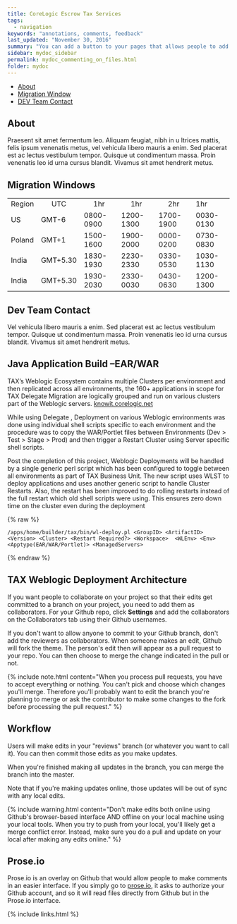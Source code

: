 ```yaml
---
title: CoreLogic Escrow Tax Services
tags:
  - navigation
keywords: "annotations, comments, feedback"
last_updated: "November 30, 2016"
summary: "You can add a button to your pages that allows people to add comments."
sidebar: mydoc_sidebar
permalink: mydoc_commenting_on_files.html
folder: mydoc
---
```


<ul id="profileTabs" class="nav nav-tabs">
    <li class="active"><a class="noCrossRef" href="#about" data-toggle="tab">About</a></li>
    <li><a class="noCrossRef" href="#migrateWindow" data-toggle="tab">Migration Window</a></li>
    <li><a class="noCrossRef" href="#contact" data-toggle="tab">DEV Team Contact</a></li>
</ul>
  <div class="tab-content">
<div role="tabpanel" class="tab-pane active" id="about">
    <h2>About</h2>
<p>Praesent sit amet fermentum leo. Aliquam feugiat, nibh in u ltrices mattis, felis ipsum venenatis metus, vel vehicula libero mauris a enim. Sed placerat est ac lectus vestibulum tempor. Quisque ut condimentum massa. Proin venenatis leo id urna cursus blandit. Vivamus sit amet hendrerit metus.</p>
</div>

<div role="tabpanel" class="tab-pane" id="migratewindow">
    <h2>Migration Windows</h2>
   <table border="0" class="bodyTable">
<tbody><tr class="a">
<td align="center">Region</td>
<td align="center">UTC</td>
<td align="center">1hr</td>
<td align="center">1hr</td>
<td align="center">2hr</td>
<td align="left">1hr</td></tr>
<tr class="b">
<td align="left">US</td>
<td align="left">GMT-6</td>
<td align="left">0800-0900</td>
<td align="left">1200-1300</td>
<td align="left">1700-1900</td>
<td align="left">0030-0130</td></tr>
<tr class="a">
<td align="left">Poland</td>
<td align="left">GMT+1</td>
<td align="left">1500-1600</td>
<td align="left">1900-2000</td>
<td align="left">0000-0200</td>
<td align="left">0730-0830</td></tr>
<tr class="b">
<td align="left">India</td>
<td align="left">GMT+5.30</td>
<td align="left">1830-1930</td>
<td align="left">2230-2330</td>
<td align="left">0330-0530</td>
<td align="left">1030-1130</td></tr>
<tr class="a">
<td align="left">India</td>
<td align="left">GMT+5.30</td>
<td align="left">1930-2030</td>
<td align="left">2330-0030</td>
<td align="left">0430-0630</td>
<td align="left">1200-1300</td></tr></tbody></table>
   </div>

<div role="tabpanel" class="tab-pane" id="contact">
    <h2>Dev Team Contact</h2>
    <p>Vel vehicula libero mauris a enim. Sed placerat est ac lectus vestibulum tempor. Quisque ut condimentum massa. Proin venenatis leo id urna cursus blandit. Vivamus sit amet hendrerit metus.</p>
</div>
</div>

## Java Application Build –EAR/WAR

TAX’s Weblogic Ecosystem contains multiple Clusters per environment and then replicated across all environments, the 160+ applications in scope for TAX Delegate Migration are logically grouped and run on various clusters part of the Weblogic servers.
[knowit.corelogic.net](http://knowit.corelogic.net/doku.php?id=dcm:dcm-adminconsoles)

While using Delegate , Deployment on various Weblogic environments was done using individual shell scripts specific to each environment and the procedure was to copy the WAR/Portlet files between Environments (Dev > Test > Stage > Prod) and then trigger a Restart Cluster using Server specific shell scripts.

Post the completion of this project, Weblogic Deployments will be handled by a single generic perl script which has been configured to toggle between all environments as part of TAX Business Unit. The new script uses WLST to deploy applications and uses another generic script to handle Cluster Restarts. Also, the restart has been improved to do rolling restarts instead of the full restart which old shell scripts were using. This ensures zero down time on the cluster even during the deployment



{% raw %}
```
/apps/home/builder/tax/bin/wl-deploy.pl <GroupID> <ArtifactID> <Version> <Cluster> <Restart Required?> <Workspace>  <WLEnv> <Env> <Apptype(EAR/WAR/Portlet)> <ManagedServers>  

```
{% endraw %}




## TAX Weblogic Deployment Architecture


If you want people to collaborate on your project so that their edits get committed to a branch on your project, you need to add them as collaborators. For your Github repo, click **Settings** and add the collaborators on the Collaborators tab using their Github usernames.

If you don't want to allow anyone to commit to your Github branch, don't add the reviewers as collaborators. When someone makes an edit, Github will fork the theme. The person's edit then will appear as a pull request to your repo. You can then choose to merge the change indicated in the pull or not.

{% include note.html content="When you process pull requests, you have to accept everything or nothing. You can't pick and choose which changes you'll merge. Therefore you'll probably want to edit the branch you're planning to merge or ask the contributor to make some changes to the fork before processing the pull request." %}


## Workflow

Users will make edits in your "reviews" branch (or whatever you want to call it). You can then commit those edits as you make updates.

When you're finished making all updates in the branch, you can merge the branch into the master.

Note that if you're making updates online, those updates will be out of sync with any local edits.

{% include warning.html content="Don't make edits both online using Github's browser-based interface AND offline on your local machine using your local tools. When you try to push from your local, you'll likely get a merge conflict error. Instead, make sure you do a pull and update on your local after making any edits online." %}

## Prose.io

 Prose.io is an overlay on Github that would allow people to make comments in an easier interface. If you simply go to [prose.io](http://prose.io), it asks to authorize your Github account, and so it will read files directly from Github but in the Prose.io interface.

 {% include links.html %}
